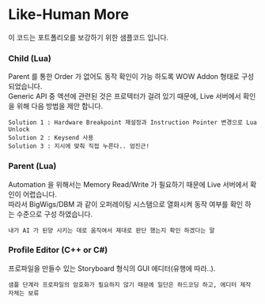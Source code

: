 # Like-Human More
이 코드는 포트폴리오를 보강하기 위한 샘플코드 입니다.
### Child (Lua)
Parent 를 통한 Order 가 없어도 동작 확인이 가능 하도록 WOW Addon 형태로 구성 되었습니다.<br />
Generic API 중 액션에 관련된 것은 프로텍터가 걸려 있기 때문에, Live 서버에서 확인을 위해 다음 방법을 제안 합니다.
```
Solution 1 : Hardware Breakpoint 재설정과 Instruction Pointer 변경으로 Lua Unlock
Solution 2 : Keysend 사용
Solution 3 : 지시에 맞춰 직접 누른다.. 엄진근!
```
### Parent (Lua)
Automation 을 위해서는 Memory Read/Write 가 필요하기 때문에 Live 서버에서 확인이 어렵습니다.<br />
따라서 BigWigs/DBM 과 같이 오퍼레이팅 시스탬으로 열화시켜 동작 여부를 확인 하는 수준으로 구성 하였습니다.
```
내가 AI 가 된양 시키는 데로 움직여서 제대로 판단 했는지 확인 하겠다는 말
```
### Profile Editor (C++ or C#)
프로파일을 만들수 있는 Storyboard 형식의 GUI 에디터(유행에 따라..).
```
샘플 단계라 프로파일의 암호화가 필요하지 않기 때문에 일단은 하드코딩 하고, 에디터 제작 자체는 보류
```
